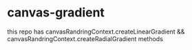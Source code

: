 # canvas-gradient
this repo has canvasRandringContext.createLinearGradient &amp;&amp; canvasRandringContext.createRadialGradient methods
